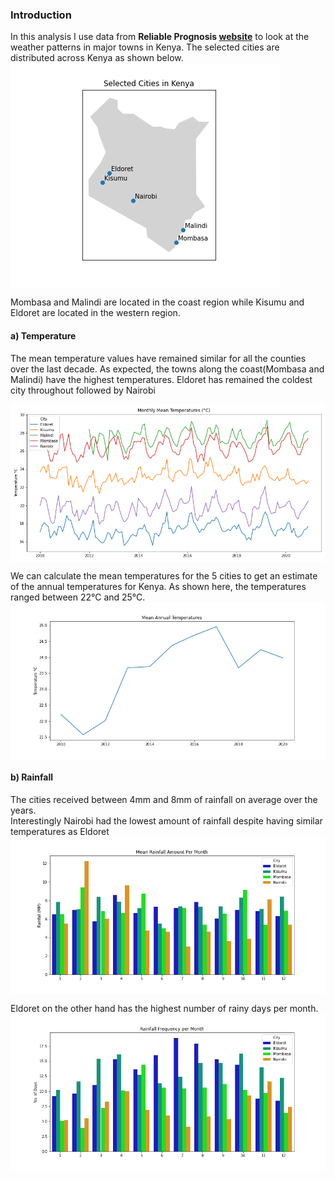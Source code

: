 <!-- #region -->
### Introduction
In this analysis I use data from **Reliable Prognosis [website](https://rp5.ru/)** to look at the weather patterns in major towns in Kenya.
The selected cities are distributed across Kenya as shown below.<br>
<img align="center" width="432px" height="360px" src=img/selected_cities.png>


Mombasa and Malindi are located in the coast region while Kisumu and Eldoret are located in the western region.


#### a) Temperature
The mean temperature values have remained similar for all the counties over the last decade. As expected, the towns along the coast(Mombasa and Malindi) have the highest temperatures. Eldoret has remained the coldest city throughout followed by Nairobi
<p>
<img align="center" src=img/mean_monthly_temp.png>
</p>

We can calculate the mean temperatures for the 5 cities to get an estimate of the annual temperatures for Kenya.
As shown here, the temperatures ranged between 22°C and 25°C.
<img align="center" src=img/mean_annual_temp.png>


#### b) Rainfall 
The cities received between 4mm and 8mm of rainfall on average over the years.\
Interestingly Nairobi had the lowest amount of rainfall despite having similar temperatures as Eldoret
<img align="center" src=img/monthly_city_mean_rainfall.png>

Eldoret on the other hand has the highest number of rainy days per month.
<img align="center" src=img/monthly_city_rainfall_freq.png>

<!-- #endregion -->

```python

```
